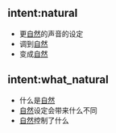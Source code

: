 ## intent:natural
- 更[自然](声音特质)的声音的设定
- 调到[自然](声音特质)
- 变成[自然](声音特质)
## intent:what_natural
- 什么是[自然](声音特质)
- [自然](声音特质)设定会带来什么不同
- [自然](声音特质)控制了什么
